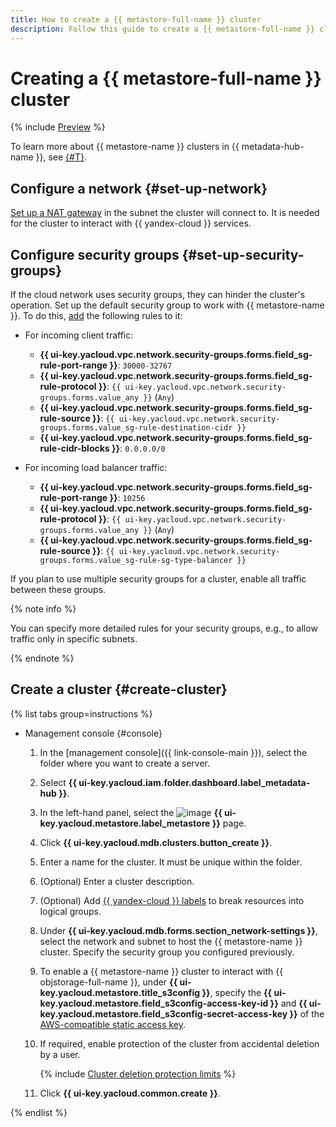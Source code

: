 ```yaml
---
title: How to create a {{ metastore-full-name }} cluster
description: Follow this guide to create a {{ metastore-full-name }} cluster.
---
```


# Creating a {{ metastore-full-name }} cluster

{% include [Preview](../../../_includes/note-preview.md) %}

To learn more about {{ metastore-name }} clusters in {{ metadata-hub-name }}, see [{#T}](../../concepts/metastore.md).

## Configure a network {#set-up-network}

[Set up a NAT gateway](../../../vpc/operations/create-nat-gateway.md) in the subnet the cluster will connect to. It is needed for the cluster to interact with {{ yandex-cloud }} services.

## Configure security groups {#set-up-security-groups}

If the cloud network uses security groups, they can hinder the cluster's operation. Set up the default security group to work with {{ metastore-name }}. To do this, [add](../../../vpc/operations/security-group-add-rule.md) the following rules to it:

* For incoming client traffic:

    * **{{ ui-key.yacloud.vpc.network.security-groups.forms.field_sg-rule-port-range }}**: `30000-32767`
    * **{{ ui-key.yacloud.vpc.network.security-groups.forms.field_sg-rule-protocol }}**: `{{ ui-key.yacloud.vpc.network.security-groups.forms.value_any }}` (`Any`)
    * **{{ ui-key.yacloud.vpc.network.security-groups.forms.field_sg-rule-source }}**: `{{ ui-key.yacloud.vpc.network.security-groups.forms.value_sg-rule-destination-cidr }}`
    * **{{ ui-key.yacloud.vpc.network.security-groups.forms.field_sg-rule-cidr-blocks }}**: `0.0.0.0/0`

* For incoming load balancer traffic:

    * **{{ ui-key.yacloud.vpc.network.security-groups.forms.field_sg-rule-port-range }}**: `10256`
    * **{{ ui-key.yacloud.vpc.network.security-groups.forms.field_sg-rule-protocol }}**: `{{ ui-key.yacloud.vpc.network.security-groups.forms.value_any }}` (`Any`)
    * **{{ ui-key.yacloud.vpc.network.security-groups.forms.field_sg-rule-source }}**: `{{ ui-key.yacloud.vpc.network.security-groups.forms.value_sg-rule-sg-type-balancer }}`

If you plan to use multiple security groups for a cluster, enable all traffic between these groups.

{% note info %}

You can specify more detailed rules for your security groups, e.g., to allow traffic only in specific subnets.

{% endnote %}

## Create a cluster {#create-cluster}

{% list tabs group=instructions %}

- Management console {#console}

    1. In the [management console]({{ link-console-main }}), select the folder where you want to create a server.
    1. Select **{{ ui-key.yacloud.iam.folder.dashboard.label_metadata-hub }}**.
    1. In the left-hand panel, select the ![image](../../../_assets/console-icons/database.svg) **{{ ui-key.yacloud.metastore.label_metastore }}** page.
    1. Click **{{ ui-key.yacloud.mdb.clusters.button_create }}**.
    1. Enter a name for the cluster. It must be unique within the folder.
    1. (Optional) Enter a cluster description.
    1. (Optional) Add [{{ yandex-cloud }} labels](../../../resource-manager/concepts/labels.md) to break resources into logical groups.
    1. Under **{{ ui-key.yacloud.mdb.forms.section_network-settings }}**, select the network and subnet to host the {{ metastore-name }} cluster. Specify the security group you configured previously.
    1. To enable a {{ metastore-name }} cluster to interact with {{ objstorage-full-name }}, under **{{ ui-key.yacloud.metastore.title_s3config }}**, specify the **{{ ui-key.yacloud.metastore.field_s3config-access-key-id }}** and **{{ ui-key.yacloud.metastore.field_s3config-secret-access-key }}** of the [AWS-compatible static access key](../../../iam/concepts/authorization/access-key.md).
    1. If required, enable protection of the cluster from accidental deletion by a user.

        {% include [Cluster deletion protection limits](../../../_includes/mdb/deletion-protection-limits-data.md) %}

    1. Click **{{ ui-key.yacloud.common.create }}**.

{% endlist %}
